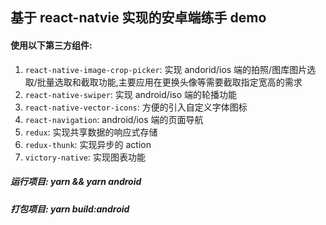 ## 基于 react-natvie 实现的安卓端练手 demo
#### 使用以下第三方组件:

1. `react-native-image-crop-picker`: 实现 andorid/ios 端的拍照/图库图片选取/批量选取和截取功能,主要应用在更换头像等需要截取指定宽高的需求
2. `react-native-swiper`: 实现 android/iso 端的轮播功能
3. `react-native-vector-icons`: 方便的引入自定义字体图标
4. `react-navigation`: android/ios 端的页面导航
5. `redux`: 实现共享数据的响应式存储
6. `redux-thunk`: 实现异步的 action
7. `victory-native`: 实现图表功能

##### 运行项目: yarn && yarn android

##### 打包项目: yarn build:android
